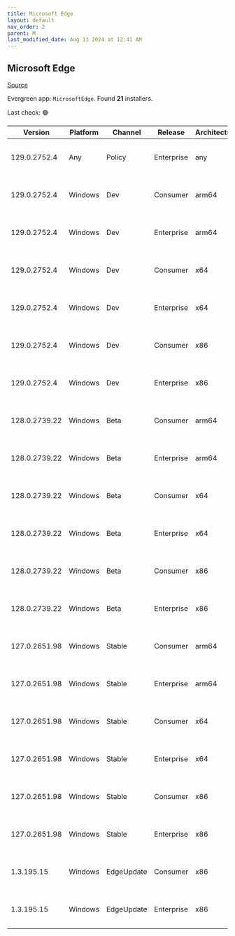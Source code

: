 ```yaml
---
title: Microsoft Edge
layout: default
nav_order: 2
parent: M
last_modified_date: Aug 13 2024 at 12:41 AM
---
```


## Microsoft Edge

[Source](https://www.microsoft.com/edge)

Evergreen app: `MicrosoftEdge`. Found **21** installers.

Last check: 🟢

| Version       | Platform | Channel    | Release    | Architecture | Hash                                                             | URI                                                                                                                                                                                                                                                                                                                      |
| ------------- | -------- | ---------- | ---------- | ------------ | ---------------------------------------------------------------- | ------------------------------------------------------------------------------------------------------------------------------------------------------------------------------------------------------------------------------------------------------------------------------------------------------------------------ |
| 129.0.2752.4  | Any      | Policy     | Enterprise | any          | 95DE9465E4901E5A95A2E53F6CE043ED915171608A69F49953F05D606197E4D5 | [https://msedge.sf.dl.delivery.mp.microsoft.com/filestreamingservice/files/c0100825-ce57-4728-8548-8bbe20856945/MicrosoftEdgePolicyTemplates.cab](https://msedge.sf.dl.delivery.mp.microsoft.com/filestreamingservice/files/c0100825-ce57-4728-8548-8bbe20856945/MicrosoftEdgePolicyTemplates.cab)                       |
| 129.0.2752.4  | Windows  | Dev        | Consumer   | arm64        | E9B9529BF7D800522D89B8B196FDD2B80A8040343562F864C5B5243DCF83A8F1 | [https://msedge.sf.dl.delivery.mp.microsoft.com/filestreamingservice/files/d529d62a-1e4c-43f9-b7c0-b44ff025b90c/MicrosoftEdgeDevEnterpriseARM64.msi](https://msedge.sf.dl.delivery.mp.microsoft.com/filestreamingservice/files/d529d62a-1e4c-43f9-b7c0-b44ff025b90c/MicrosoftEdgeDevEnterpriseARM64.msi)                 |
| 129.0.2752.4  | Windows  | Dev        | Enterprise | arm64        | E9B9529BF7D800522D89B8B196FDD2B80A8040343562F864C5B5243DCF83A8F1 | [https://msedge.sf.dl.delivery.mp.microsoft.com/filestreamingservice/files/d529d62a-1e4c-43f9-b7c0-b44ff025b90c/MicrosoftEdgeDevEnterpriseARM64.msi](https://msedge.sf.dl.delivery.mp.microsoft.com/filestreamingservice/files/d529d62a-1e4c-43f9-b7c0-b44ff025b90c/MicrosoftEdgeDevEnterpriseARM64.msi)                 |
| 129.0.2752.4  | Windows  | Dev        | Consumer   | x64          | 0FDDD6DFFE7697A9C792FAF617F5FED14F42C3CBE1D354D58D6426482DFF4039 | [https://msedge.sf.dl.delivery.mp.microsoft.com/filestreamingservice/files/e6238915-b357-4777-8677-ca3a8966ef4a/MicrosoftEdgeDevEnterpriseX64.msi](https://msedge.sf.dl.delivery.mp.microsoft.com/filestreamingservice/files/e6238915-b357-4777-8677-ca3a8966ef4a/MicrosoftEdgeDevEnterpriseX64.msi)                     |
| 129.0.2752.4  | Windows  | Dev        | Enterprise | x64          | 0FDDD6DFFE7697A9C792FAF617F5FED14F42C3CBE1D354D58D6426482DFF4039 | [https://msedge.sf.dl.delivery.mp.microsoft.com/filestreamingservice/files/e6238915-b357-4777-8677-ca3a8966ef4a/MicrosoftEdgeDevEnterpriseX64.msi](https://msedge.sf.dl.delivery.mp.microsoft.com/filestreamingservice/files/e6238915-b357-4777-8677-ca3a8966ef4a/MicrosoftEdgeDevEnterpriseX64.msi)                     |
| 129.0.2752.4  | Windows  | Dev        | Consumer   | x86          | BD5F1E43E22D7CF9751E897F7B0B1FD378447530867C8A923A35599067ED2978 | [https://msedge.sf.dl.delivery.mp.microsoft.com/filestreamingservice/files/62673c87-4b0a-4fcd-a169-616b23709944/MicrosoftEdgeDevEnterpriseX86.msi](https://msedge.sf.dl.delivery.mp.microsoft.com/filestreamingservice/files/62673c87-4b0a-4fcd-a169-616b23709944/MicrosoftEdgeDevEnterpriseX86.msi)                     |
| 129.0.2752.4  | Windows  | Dev        | Enterprise | x86          | BD5F1E43E22D7CF9751E897F7B0B1FD378447530867C8A923A35599067ED2978 | [https://msedge.sf.dl.delivery.mp.microsoft.com/filestreamingservice/files/62673c87-4b0a-4fcd-a169-616b23709944/MicrosoftEdgeDevEnterpriseX86.msi](https://msedge.sf.dl.delivery.mp.microsoft.com/filestreamingservice/files/62673c87-4b0a-4fcd-a169-616b23709944/MicrosoftEdgeDevEnterpriseX86.msi)                     |
| 128.0.2739.22 | Windows  | Beta       | Consumer   | arm64        | E5176A841640C2CEC003DCBC56A576793A4CC794DFA756C130FC413B53FB5F75 | [https://msedge.sf.dl.delivery.mp.microsoft.com/filestreamingservice/files/1543fff5-56d2-4828-91ea-513e12457bee/MicrosoftEdgeBetaEnterpriseARM64.msi](https://msedge.sf.dl.delivery.mp.microsoft.com/filestreamingservice/files/1543fff5-56d2-4828-91ea-513e12457bee/MicrosoftEdgeBetaEnterpriseARM64.msi)               |
| 128.0.2739.22 | Windows  | Beta       | Enterprise | arm64        | E5176A841640C2CEC003DCBC56A576793A4CC794DFA756C130FC413B53FB5F75 | [https://msedge.sf.dl.delivery.mp.microsoft.com/filestreamingservice/files/1543fff5-56d2-4828-91ea-513e12457bee/MicrosoftEdgeBetaEnterpriseARM64.msi](https://msedge.sf.dl.delivery.mp.microsoft.com/filestreamingservice/files/1543fff5-56d2-4828-91ea-513e12457bee/MicrosoftEdgeBetaEnterpriseARM64.msi)               |
| 128.0.2739.22 | Windows  | Beta       | Consumer   | x64          | 3970A2B82460B6CAC9E6F0479900111701BD63E7C0B7A31887B9BFC926CA394B | [https://msedge.sf.dl.delivery.mp.microsoft.com/filestreamingservice/files/b29afae4-47a8-44e0-9dc8-36def09f5209/MicrosoftEdgeBetaEnterpriseX64.msi](https://msedge.sf.dl.delivery.mp.microsoft.com/filestreamingservice/files/b29afae4-47a8-44e0-9dc8-36def09f5209/MicrosoftEdgeBetaEnterpriseX64.msi)                   |
| 128.0.2739.22 | Windows  | Beta       | Enterprise | x64          | 3970A2B82460B6CAC9E6F0479900111701BD63E7C0B7A31887B9BFC926CA394B | [https://msedge.sf.dl.delivery.mp.microsoft.com/filestreamingservice/files/b29afae4-47a8-44e0-9dc8-36def09f5209/MicrosoftEdgeBetaEnterpriseX64.msi](https://msedge.sf.dl.delivery.mp.microsoft.com/filestreamingservice/files/b29afae4-47a8-44e0-9dc8-36def09f5209/MicrosoftEdgeBetaEnterpriseX64.msi)                   |
| 128.0.2739.22 | Windows  | Beta       | Consumer   | x86          | 6AF6E58CD96D71098D2540304332783F97F04070913D7B0FCF3758167CB9C6EE | [https://msedge.sf.dl.delivery.mp.microsoft.com/filestreamingservice/files/674cf569-ebee-4541-92f9-58554b9bb377/MicrosoftEdgeBetaEnterpriseX86.msi](https://msedge.sf.dl.delivery.mp.microsoft.com/filestreamingservice/files/674cf569-ebee-4541-92f9-58554b9bb377/MicrosoftEdgeBetaEnterpriseX86.msi)                   |
| 128.0.2739.22 | Windows  | Beta       | Enterprise | x86          | 6AF6E58CD96D71098D2540304332783F97F04070913D7B0FCF3758167CB9C6EE | [https://msedge.sf.dl.delivery.mp.microsoft.com/filestreamingservice/files/674cf569-ebee-4541-92f9-58554b9bb377/MicrosoftEdgeBetaEnterpriseX86.msi](https://msedge.sf.dl.delivery.mp.microsoft.com/filestreamingservice/files/674cf569-ebee-4541-92f9-58554b9bb377/MicrosoftEdgeBetaEnterpriseX86.msi)                   |
| 127.0.2651.98 | Windows  | Stable     | Consumer   | arm64        | E8D3C3BFBEA296A860221DAD81C6DA68AABC322C735DD3F8B7CD8DB065346B6C | [https://msedge.sf.dl.delivery.mp.microsoft.com/filestreamingservice/files/a8f35597-46b7-406f-b3ac-ec1ac8ab75e3/MicrosoftEdgeEnterpriseARM64.msi](https://msedge.sf.dl.delivery.mp.microsoft.com/filestreamingservice/files/a8f35597-46b7-406f-b3ac-ec1ac8ab75e3/MicrosoftEdgeEnterpriseARM64.msi)                       |
| 127.0.2651.98 | Windows  | Stable     | Enterprise | arm64        | E8D3C3BFBEA296A860221DAD81C6DA68AABC322C735DD3F8B7CD8DB065346B6C | [https://msedge.sf.dl.delivery.mp.microsoft.com/filestreamingservice/files/a8f35597-46b7-406f-b3ac-ec1ac8ab75e3/MicrosoftEdgeEnterpriseARM64.msi](https://msedge.sf.dl.delivery.mp.microsoft.com/filestreamingservice/files/a8f35597-46b7-406f-b3ac-ec1ac8ab75e3/MicrosoftEdgeEnterpriseARM64.msi)                       |
| 127.0.2651.98 | Windows  | Stable     | Consumer   | x64          | BBCDB342ECACBF1EDB5D326061CBBBCBFF5558FF48AD4489A442327EE5B0E89D | [https://msedge.sf.dl.delivery.mp.microsoft.com/filestreamingservice/files/c3188b85-9e73-4ed3-a846-1c1e689e7b85/MicrosoftEdgeEnterpriseX64.msi](https://msedge.sf.dl.delivery.mp.microsoft.com/filestreamingservice/files/c3188b85-9e73-4ed3-a846-1c1e689e7b85/MicrosoftEdgeEnterpriseX64.msi)                           |
| 127.0.2651.98 | Windows  | Stable     | Enterprise | x64          | BBCDB342ECACBF1EDB5D326061CBBBCBFF5558FF48AD4489A442327EE5B0E89D | [https://msedge.sf.dl.delivery.mp.microsoft.com/filestreamingservice/files/c3188b85-9e73-4ed3-a846-1c1e689e7b85/MicrosoftEdgeEnterpriseX64.msi](https://msedge.sf.dl.delivery.mp.microsoft.com/filestreamingservice/files/c3188b85-9e73-4ed3-a846-1c1e689e7b85/MicrosoftEdgeEnterpriseX64.msi)                           |
| 127.0.2651.98 | Windows  | Stable     | Consumer   | x86          | 7FF5654EB853C6E5F4F662CC4E8DAD69809DEB3988C22F085A102870BF781B7F | [https://msedge.sf.dl.delivery.mp.microsoft.com/filestreamingservice/files/45b2a3fd-bcf1-43d8-8238-5a1fb695b131/MicrosoftEdgeEnterpriseX86.msi](https://msedge.sf.dl.delivery.mp.microsoft.com/filestreamingservice/files/45b2a3fd-bcf1-43d8-8238-5a1fb695b131/MicrosoftEdgeEnterpriseX86.msi)                           |
| 127.0.2651.98 | Windows  | Stable     | Enterprise | x86          | 7FF5654EB853C6E5F4F662CC4E8DAD69809DEB3988C22F085A102870BF781B7F | [https://msedge.sf.dl.delivery.mp.microsoft.com/filestreamingservice/files/45b2a3fd-bcf1-43d8-8238-5a1fb695b131/MicrosoftEdgeEnterpriseX86.msi](https://msedge.sf.dl.delivery.mp.microsoft.com/filestreamingservice/files/45b2a3fd-bcf1-43d8-8238-5a1fb695b131/MicrosoftEdgeEnterpriseX86.msi)                           |
| 1.3.195.15    | Windows  | EdgeUpdate | Consumer   | x86          | 91F0DEEC7D7319E57477B74A7A5F4D17C15EB2924B53E05A5998D67ECC8201F2 | [https://msedge.sf.dl.delivery.mp.microsoft.com/filestreamingservice/files/932857a7-3fd2-460a-98b9-8625069e5697/MicrosoftEdgeUpdateSetup_X86_1.3.195.15.exe](https://msedge.sf.dl.delivery.mp.microsoft.com/filestreamingservice/files/932857a7-3fd2-460a-98b9-8625069e5697/MicrosoftEdgeUpdateSetup_X86_1.3.195.15.exe) |
| 1.3.195.15    | Windows  | EdgeUpdate | Enterprise | x86          | 91F0DEEC7D7319E57477B74A7A5F4D17C15EB2924B53E05A5998D67ECC8201F2 | [https://msedge.sf.dl.delivery.mp.microsoft.com/filestreamingservice/files/932857a7-3fd2-460a-98b9-8625069e5697/MicrosoftEdgeUpdateSetup_X86_1.3.195.15.exe](https://msedge.sf.dl.delivery.mp.microsoft.com/filestreamingservice/files/932857a7-3fd2-460a-98b9-8625069e5697/MicrosoftEdgeUpdateSetup_X86_1.3.195.15.exe) |
